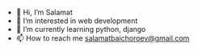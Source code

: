 - 👋 Hi, I’m Salamat
- 👀 I’m interested in web development
- 🌱 I’m currently learning python, django
- 📫 How to reach me salamatbaichoroev@gmail.com

<!---
salamat9/salamat9 is a ✨ special ✨ repository because its `README.md` (this file) appears on your GitHub profile.
You can click the Preview link to take a look at your changes.
--->
